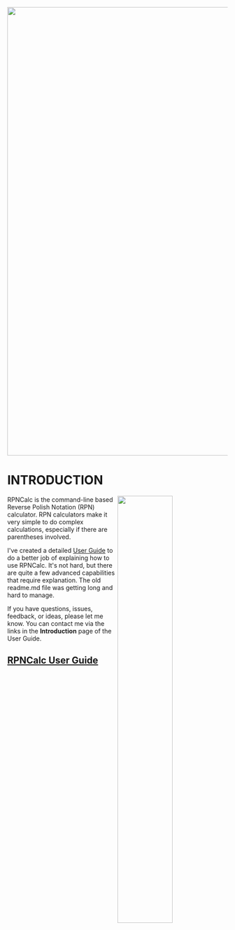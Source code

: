 <p align="center"> <img width="1024" src ="https://github.com/frossm/rpncalc/raw/master/graphics/ReadmeHeader.jpg"> </p> 

# INTRODUCTION
<img align="right" width="50%" src="https://github.com/frossm/rpncalc/raw/master/graphics/ScreenShot.jpg">RPNCalc is the command-line based Reverse Polish Notation (RPN) calculator.  RPN calculators make it very simple to do complex calculations, especially if there are parentheses involved.

I've created a detailed [User Guide](https://frossm.github.io/RPNCalc-UserGuide) to do a better job of explaining how to use RPNCalc.  It's not hard, but there are quite a few advanced capabilities that require explanation.  The old readme.md file was getting long and hard to manage.

If you have questions, issues, feedback, or ideas, please let me know.  You can contact me via the links in the **Introduction** page of the User Guide.

## [RPNCalc User Guide](https://frossm.github.io/RPNCalc-UserGuide/)
